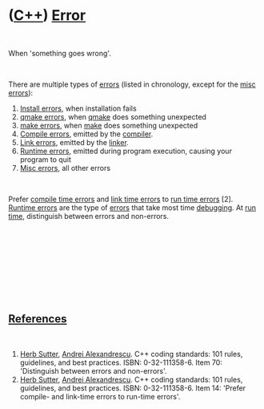 
 

 

 

 

 

([C++](Cpp.md)) [Error](CppError.md)
======================================

 

When 'something goes wrong'.

 

There are multiple types of [errors](CppError.md) (listed in
chronology, except for the [misc errors](CppMiscError.md)):

1.  [Install errors](CppInstallError.md), when installation fails
2.  [qmake errors](CppQmakeError.md), when [qmake](CppQmake.md) does
    something unexpected
3.  [make errors](CppMakeError.md), when [make](CppMake.md) does
    something unexpected
4.  [Compile errors](CppCompileError.md), emitted by the
    [compiler](CppCompiler.md).
5.  [Link errors](CppLinkError.md), emitted by the
    [linker](CppLinker.md).
6.  [Runtime errors](CppRuntimeError.md), emitted during program
    execution, causing your program to quit
7.  [Misc errors](CppMiscError.md), all other errors

 

Prefer [compile time errors](CppCompileError.md) and [link time
errors](CppLinkError.md) to [run time errors](CppRuntimeError.md)
\[2\]. [Runtime errors](CppRuntimeError.md) are the type of
[errors](CppError.md) that take most time [debugging](CppDebug.md). At
[run time](CppRunTime.md), distinguish between errors and non-errors.

 

 

 

 

 

[References](CppReferences.md)
-------------------------------

 

1.  [Herb Sutter](CppHerbSutter.md), [Andrei
    Alexandrescu](CppAndreiAlexandrescu.md). C++ coding standards: 101
    rules, guidelines, and best practices. ISBN: 0-32-111358-6. Item 70:
    'Distinguish between errors and non-errors'.
2.  [Herb Sutter](CppHerbSutter.md), [Andrei
    Alexandrescu](CppAndreiAlexandrescu.md). C++ coding standards: 101
    rules, guidelines, and best practices. ISBN: 0-32-111358-6. Item 14:
    'Prefer compile- and link-time errors to run-time errors'.

 

 

 

 

 

 

